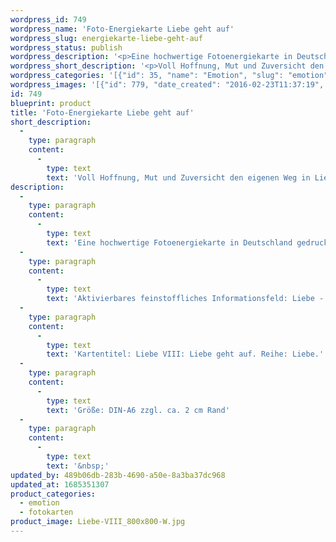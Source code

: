 ```yaml
---
wordpress_id: 749
wordpress_name: 'Foto-Energiekarte Liebe geht auf'
wordpress_slug: energiekarte-liebe-geht-auf
wordpress_status: publish
wordpress_description: '<p>Eine hochwertige Fotoenergiekarte in Deutschland gedruckt und in Handarbeit laminiert.  Sie ist in Postkartengröße (DIN-A6) gut zu transportieren und kann auch auf den Körper aufgelegt werden.</p><p>Aktivierbares feinstoffliches Informationsfeld: Liebe - Liebessaat aufgehend - Liebe ist fruchtbar - Hoffnung - Mut - Stärke: Voll Hoffnung, Mut und Zuversicht den Weg in Liebe gehen. Das eigen Sein auf Liebe ausrichten. Die eigene Stärke leben, im eigenen Tun dabei Liebe als Grundschwingung installiert haben. Gewissheit, dass Liebe eine Kraft ist, die Früchte hervor bringt. "Liebe geht auf" bedeutet, dass ein Mensch in sein Denken, Fühlen und Handeln, soweit es in Liebe erfolgt, eine fruchtbarkeitsfördernde Frequenz hineingibt, die seine Fähigkeit zur Realisierung erhöhen kann in dem er Liebe als die Grundlage seines Seins asugewählt hat.</p><p>Kartentitel: Liebe VIII: Liebe geht auf. Reihe: Liebe.</p><p>Größe: DIN-A6 zzgl. ca. 2 cm Rand<br />Andere Formate sind individuell für Sie innerhalb weniger Tage herstellbar. Bitte kontaktieren Sie uns hierfür unter <a href="mailto:info@elvedenverlag.de">info@elvedenverlag.de</a>.</p><p><a href="https://my.feenbaum.de/anwendung-energiebilder-foto-laminiert/">Anwendungshinweise</a>      <a href="https://my.feenbaum.de/produktinformationen-fotokarten/">Produktinformationen</a></p><p>&nbsp;</p>'
wordpress_short_description: '<p>Voll Hoffnung, Mut und Zuversicht den eigenen Weg in Liebe gehen<br /><em>Hinweis: Das Wasserzeichen „Elveden Verlag Energiebild“ wird nicht mit gedruckt</em></p>'
wordpress_categories: '[{"id": 35, "name": "Emotion", "slug": "emotion"}, {"id": 23, "name": "Fotokarten", "slug": "fotokarten"}]'
wordpress_images: '[{"id": 779, "date_created": "2016-02-23T11:37:19", "date_created_gmt": "2016-02-23T09:37:19", "date_modified": "2016-02-23T11:37:19", "date_modified_gmt": "2016-02-23T09:37:19", "src": "https://my.feenbaum.de/wp-content/uploads/2016/02/Liebe-VIII_800x800-W.jpg", "name": "Liebe-VIII_800x800-W", "alt": ""}]'
id: 749
blueprint: product
title: 'Foto-Energiekarte Liebe geht auf'
short_description:
  -
    type: paragraph
    content:
      -
        type: text
        text: 'Voll Hoffnung, Mut und Zuversicht den eigenen Weg in Liebe gehen'
description:
  -
    type: paragraph
    content:
      -
        type: text
        text: 'Eine hochwertige Fotoenergiekarte in Deutschland gedruckt und in Handarbeit laminiert.  Sie ist in Postkartengröße (DIN-A6) gut zu transportieren und kann auch auf den Körper aufgelegt werden.'
  -
    type: paragraph
    content:
      -
        type: text
        text: 'Aktivierbares feinstoffliches Informationsfeld: Liebe - Liebessaat aufgehend - Liebe ist fruchtbar - Hoffnung - Mut - Stärke: Voll Hoffnung, Mut und Zuversicht den Weg in Liebe gehen. Das eigen Sein auf Liebe ausrichten. Die eigene Stärke leben, im eigenen Tun dabei Liebe als Grundschwingung installiert haben. Gewissheit, dass Liebe eine Kraft ist, die Früchte hervor bringt. "Liebe geht auf" bedeutet, dass ein Mensch in sein Denken, Fühlen und Handeln, soweit es in Liebe erfolgt, eine fruchtbarkeitsfördernde Frequenz hineingibt, die seine Fähigkeit zur Realisierung erhöhen kann in dem er Liebe als die Grundlage seines Seins asugewählt hat.'
  -
    type: paragraph
    content:
      -
        type: text
        text: 'Kartentitel: Liebe VIII: Liebe geht auf. Reihe: Liebe.'
  -
    type: paragraph
    content:
      -
        type: text
        text: 'Größe: DIN-A6 zzgl. ca. 2 cm Rand'
  -
    type: paragraph
    content:
      -
        type: text
        text: '&nbsp;'
updated_by: 489b06db-283b-4690-a50e-8a3ba37dc968
updated_at: 1685351307
product_categories:
  - emotion
  - fotokarten
product_image: Liebe-VIII_800x800-W.jpg
---
```

